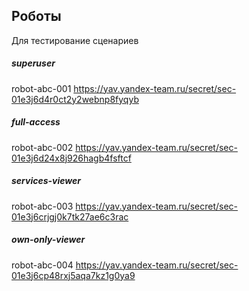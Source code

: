 ## Роботы

Для тестирование сценариев

##### superuser
robot-abc-001
https://yav.yandex-team.ru/secret/sec-01e3j6d4r0ct2y2webnp8fyqyb

##### full-access
robot-abc-002
https://yav.yandex-team.ru/secret/sec-01e3j6d24x8j926hagb4fsftcf

##### services-viewer
robot-abc-003
https://yav.yandex-team.ru/secret/sec-01e3j6crjgj0k7tk27ae6c3rac

##### own-only-viewer
robot-abc-004
https://yav.yandex-team.ru/secret/sec-01e3j6cp48rxj5aqa7kz1g0ya9

